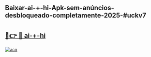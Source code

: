 ## Baixar-ai-+-hi-Apk-sem-anúncios-desbloqueado-completamente-2025-#uckv7

# <h2><a href="https://ainizakaria.my?title=ai-+-hi&ref=20M">🔗👉 🔴 ai-+-hi</a></h2>

[![acn](https://github.com/user-attachments/assets/0f9c940e-d8b0-45ae-aac7-cd30a18b3e1c)](https://ainizakaria.my?title=ai-+-hi&ref=20M)

